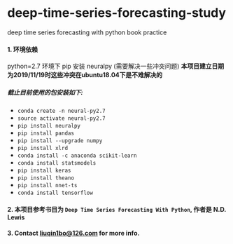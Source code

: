 # deep-time-series-forecasting-study
deep time series forecasting with python book practice
#### 1. 环境依赖 
python=2.7 环境下 pip 安装 neuralpy (需要解决一些冲突问题) 
**本项目建立日期为2019/11/19时这些冲突在ubuntu18.04下是不难解决的**
##### 截止目前使用的包安装如下:
* `conda create -n neural-py2.7`
* `source activate neural-py2.7`
* `pip install neuralpy`
* `pip install pandas`
* `pip install --upgrade numpy`
* `pip install xlrd`
* `conda install -c anaconda scikit-learn`
* `conda install statsmodels`
* `pip install keras`
* `pip install theano`
* `pip install nnet-ts`
* `conda install tensorflow`
#### 2. 本项目参考书目为 `Deep Time Series Forecasting With Python`, 作者是 N.D. Lewis
#### 3. Contact liuqin1bo@126.com for more info.
